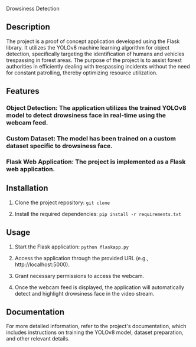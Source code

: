 Drowsiness Detection

## Description
The project is a proof of concept application developed using the Flask library. It utilizes the YOLOv8 machine learning algorithm for object detection, specifically targeting the identification of humans and vehicles trespassing in forest areas. The purpose of the project is to assist forest authorities in efficiently dealing with trespassing incidents without the need for constant patrolling, thereby optimizing resource utilization.

## Features
### Object Detection: The application utilizes the trained YOLOv8 model to detect drowsiness face in real-time using the webcam feed.
### Custom Dataset: The model has been trained on a custom dataset specific to drowsiness face.
### Flask Web Application: The project is implemented as a Flask web application.

## Installation
1. Clone the project repository:
 `git clone`
 
2. Install the required dependencies:
 `pip install -r requirements.txt`
 
## Usage
1. Start the Flask application:
 `python flaskapp.py`
 
2. Access the application through the provided URL (e.g., http://localhost:5000).

3. Grant necessary permissions to access the webcam.

4. Once the webcam feed is displayed, the application will automatically detect and highlight drowsiness face in the video stream.

## Documentation
For more detailed information, refer to the project's documentation, which includes instructions on training the YOLOv8 model, dataset preparation, and other relevant details.
